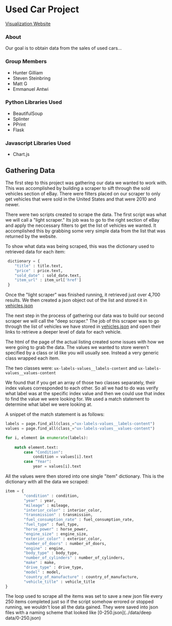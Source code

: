 # Used Car Project

[Visualization Website](https://hunterg003.github.io/CarProject/)

### About
Our goal is to obtain data from the sales of used cars...

### Group Members
- Hunter Gilliam
- Steven Steinbring
- Matt G
- Emmanuel Antwi

### Python Libraries Used
- BeautifulSoup
- Splinter
- PPrint
- Flask

### Javascript Libraries Used
- Chart.js

## Gathering Data
The first step to this project was gathering our data we wanted to work with. This was accomplished by building a scraper to sift through the sold vehicles section of eBay. There were filters placed on our scraper to only get vehicles that were sold in the United States and that were 2010 and newer.

There were two scripts created to scrape the data. The first script was what we will call a "light scraper." Its job was to go to the right section of eBay and apply the neccessary filters to get the list of vehicles we wanted. It accomplished this by grabbing some very simple data from the list that was returned by the website.

To show what data was being scraped, this was the dictionary used to retrieved data for each item: 

```python
 dictionary = {
    "title" : title.text,
    "price" : price.text,
    "sold_date" : sold_date.text,
    "item_url" : item_url['href']
 }
````

Once the "light scraper" was finished running, it retrieved just over 4,700 results. We then created a json object out of the list and stored it in [vehicles.json](../python/data/vehicles.json)


The next step in the process of gathering our data was to build our second scraper we will call the "deep scraper." The job of this scraper was to go through the list of vehicles we have stored in [vehicles.json](../python/data/vehicles.json) and open their links to retrieve a deeper level of data for each vehicle.

The html of the page of the actual listing created some issues with how we were going to grab the data. The values we wanted to store weren't specified by a class or id like you will usually see. Instead a very generic class wrapped each item.

The two classes were: ``ux-labels-values__labels-content`` and `ux-labels-values__values-content`

We found that if you get an array of those two classes separately, their index values corresponded to each other. So all we had to do was verify what label was at the specific index value and then we could use that index to find the value we were looking for. We used a match statement to determine what label we were looking at.

A snippet of the match statement is as follows:

```python
labels = page.find_all(class_="ux-labels-values__labels-content")
values = page.find_all(class_="ux-labels-values__values-content")

for i, element in enumerate(labels):
        
    match element.text:
        case "Condition":
            condition = values[i].text
        case "Year":
            year = values[i].text
```

All the values were then stored into one single "item" dictionary. This is the dictionary with all the data we scraped:
```python
item = {
        "condition" : condition,
        "year" : year,
        "mileage" : mileage,
        "interior_color" : interior_color,
        "transmission" : transmission,
        "fuel_consumption_rate" : fuel_consumption_rate,
        "fuel_type" : fuel_type,
        "horse_power" : horse_power,
        "engine_size" : engine_size,
        "exterior_color" : exterior_color,
        "number_of_doors" : number_of_doors,
        "engine" : engine,
        "body_type" : body_type,
        "number_of_cylinders" : number_of_cylinders,
        "make" : make,
        "drive_type" : drive_type,
        "model" : model,
        "country_of_manufacture" : country_of_manufacture,
        "vehicle_title" : vehicle_title
}  
```

The loop used to scrape all the items was set to save a new json file every 250 items completed just so if the script somehow errored or stopped running, we wouldn't lose all the data gained. They were saved into json files with a naming scheme that looked like [0-250.json](../data/deep data/0-250.json)
